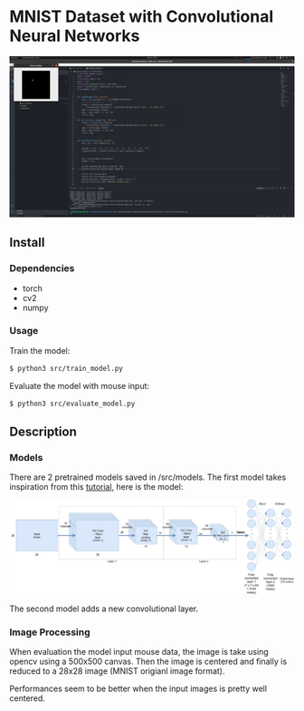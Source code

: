 # MNIST Dataset with Convolutional Neural Networks

![Alt Text](./media/thumbnail_video.gif)
## Install
### Dependencies 
* torch
* cv2 
* numpy

### Usage
Train the model:

```bash
$ python3 src/train_model.py
```

Evaluate the model with mouse input:

```bash
$ python3 src/evaluate_model.py
```

## Description
### Models
There are 2 pretrained models saved in /src/models. The first model takes inspiration from this [tutorial](https://adventuresinmachinelearning.com/convolutional-neural-networks-tutorial-in-pytorch/), here is the model:


![alt text](./media/model_diagram.jpeg)


The second model adds a new convolutional layer. 

### Image Processing
When evaluation the model input mouse data, the image is take using opencv using a 500x500 canvas. Then the image is centered and finally is reduced to a 28x28 image (MNIST origianl image format). 


Performances seem to be better when the input images is pretty well centered. 
